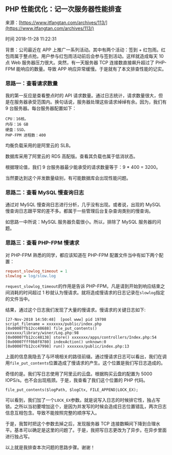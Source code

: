 ## PHP 性能优化：记一次服务器性能排查

来源：[https://www.itfangtan.com/archives/113/](https://www.itfangtan.com/archives/113/)

时间 2018-11-28 11:22:31


背景：公司最近在 APP 上推广一系列活动。其中有两个活动：签到 + 红包雨。红包雨属于整点抢。用户参与红包雨活动前后会参与签到活动。这样就造成每天 10 点 Web 服务器压力很大。突然，有一天服务器 TCP 连接数直接飙升超过了 PHP-FPM 能响应的数量。导致 APP 响应异常缓慢。于是就有了本文排查性能的记实。


### 思路一：查看请求数量

我的第一反应是查看整点时的 API 请求数量。通过日志统计，请求数量很大，但是在服务器承受范围内。换句话说，服务器处理这些请求绰绰有余。因为，我们有 9 台服务器。每台服务器配置如下：

```
CPU：16核。
内存：16 GB
硬盘：SSD。
PHP-FPM 进程数：400
```


均衡负载采用的是阿里云的 SLB。

数据库采用了阿里云的 RDS 高配版。查看其负载也属于低消状态。

  
根据理论值，我们 9 台服务器最少能承受的请求数量等于：9 * 400 = 3200。

当然要达到这个并发数量级别，有可能数据库会出现性能问题。

  
### 思路二：查看 MySQL 慢查询日志

通过对 MySQL 慢查询日志进行分析，几乎没有出现。或者说，出现的 MySQL 慢查询日志跟平常的差不多。都属于一些管理后台复杂查询类别的慢查询。

如思路一中所说：MySQL 服务器负载很小。所以，排除了 MySQL 服务器的问题。


### 思路三：查看 PHP-FPM 慢请求

对 PHP-FPM 熟悉的同学，都应该知道在 PHP-FPM 配置文件当中有如下两个配置：

```ini
request_slowlog_timeout = 1
slowlog = log/slow.log
```

`request_slowlog_timeout`的作用是告诉 PHP-FPM，凡是请到开始到响应结束之间消耗的时间超过 1 秒就认为慢请求。就将造成慢请求的日志记录在`slowlog`指定的文件当中。

结果，通过这个日志我们发现了大量的慢请求。慢请求的关键日志如下:

```
[27-Nov-2018 14:50:48]  [pool www] pid 19708
script_filename = xxxxxxx/public/index.php
[0x00007fb12cc48688] file_put_contents() xxxxxxx/library/winer/Log.php:98
[0x00007fb12cc48138] store() xxxxxxx/apps/controllers/Index.php:54
[0x00007fff0b8f8780] indexAction() unknown:0
[0x00007fb12cc47998] run() xxxxxxx/public/index.php:13
```

上面的信息我隐去了与环境相关的路径前缀。通过慢请求日志可以看出，我们在调用`file_put_contents`位置造成了慢请求的产生。这个位置是我们写日志造成的。

奇怪的是。我们写日志使用了阿里云的云盘。根据购买云盘的配置为 5000 IOPS/s。也不会出现瓶颈。于是，我查看了我们这个位置的 PHP 代码。

```
file_put_contents($logPath, $logCtx, FILE_APPEND|LOCK_EX);
```

可以看到，我们加了一个`LOCK_EX`参数。就是说写入日志的时候排它性，独占写锁。之所以当初要增加这个，是因为并发写的时候会造成日志位置错乱，两次日志信息互相包含。导致不能按照完整的顺序写入。

于是，我暂时把这个参数去掉之后，发现服务器 TCP 连接数瞬间下降到合理水平。基本可以确定是这里的问题了。于是，我把写日志更改为了异步。在异步里面进行独占写。

以上就是我排查本次问题的思路步骤。谢谢！

